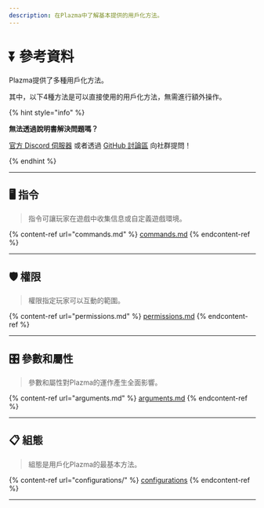 ```yaml
---
description: 在Plazma中了解基本提供的用戶化方法。
---
```


# ⏬ 參考資料

Plazma提供了多種用戶化方法。

其中，以下4種方法是可以直接使用的用戶化方法，無需進行額外操作。

{% hint style="info" %}

**無法透過說明書解決問題嗎？**

[官方 Discord 伺服器](https://discord.gg/MmfC52K8A8) 或者透過 [GitHub 討論區](https://github.com/PlazmaMC/PlazmaBukkit/discussions) 向社群提問！

{% endhint %}

***

## 🖥️ 指令 <a href="#id-1" id="id-1"></a>

> 指令可讓玩家在遊戲中收集信息或自定義遊戲環境。

{% content-ref url="commands.md" %}
[commands.md](commands.md)
{% endcontent-ref %}

***

## 🛡️ 權限 <a href="#id-2" id="id-2"></a>

> 權限指定玩家可以互動的範圍。

{% content-ref url="permissions.md" %}
[permissions.md](permissions.md)
{% endcontent-ref %}

***

## 🎛️ 參數和屬性 <a href="#id-3" id="id-3"></a>

> 參數和屬性對Plazma的運作產生全面影響。

{% content-ref url="arguments.md" %}
[arguments.md](arguments.md)
{% endcontent-ref %}

***

## 📋 組態 <a href="#id-4" id="id-4"></a>

> 組態是用戶化Plazma的最基本方法。

{% content-ref url="configurations/" %}
[configurations](configurations/)
{% endcontent-ref %}

***

